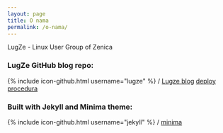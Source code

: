 ```yaml
---
layout: page
title: O nama
permalink: /o-nama/
---
```


LugZe - Linux User Group of Zenica

### LugZe GitHub blog repo:
{% include icon-github.html username="lugze" %} /
[Lugze blog](https://github.com/lugze/blog)
[deploy procedura](https://github.com/lugze/deploy)

### Built with Jekyll and Minima theme:
{% include icon-github.html username="jekyll" %} /
[minima](https://github.com/jekyll/minima)	
